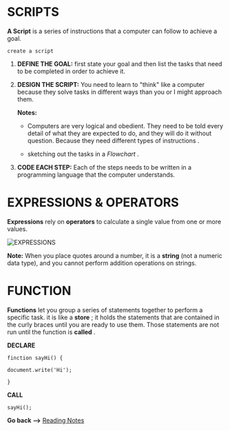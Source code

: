 # SCRIPTS

**A Script** is a series of instructions that a computer can follow to achieve a goal.

`create a script`

 1. **DEFINE THE GOAL:** first state your goal and then list the tasks that need to be completed in order to achieve it. 
2. **DESIGN THE SCRIPT:** You need to learn to "think" like a computer because they solve tasks in different ways than you or I might approach them. 

    **Notes:**
    + Computers are very logical and obedient. They need to be told every detail of what they are expected to do, and they will do it without question. Because they need different types of instructions .

    + sketching out the tasks in a *Flowchart* .


3. **CODE EACH STEP:** Each of the steps needs to be written in a programming language that the computer understands.


# EXPRESSIONS & OPERATORS
**Expressions** rely on **operators** to calculate a single value from one or more values.

![EXPRESSIONS](https://media.geeksforgeeks.org/wp-content/uploads/20190801163131/What-is-an-Expression_-3.jpg)

**Note:**
When you place quotes around a number, it is a **string** (not a numeric data type), and you cannot perform addition operations on strings. 

# FUNCTION
**Functions** let you group a series of statements together to perform a specific task. it is like a **store** ; it holds the statements that are contained in the curly braces until you are ready to use them. Those statements are not run until the function is **called** .

**DECLARE**


`finction sayHi() {`

`document.write('Hi');`

`}`


**CALL**

`sayHi();`

**Go back -->** [Reading Notes](https://aseel-dweedar.github.io/reading-notes/)